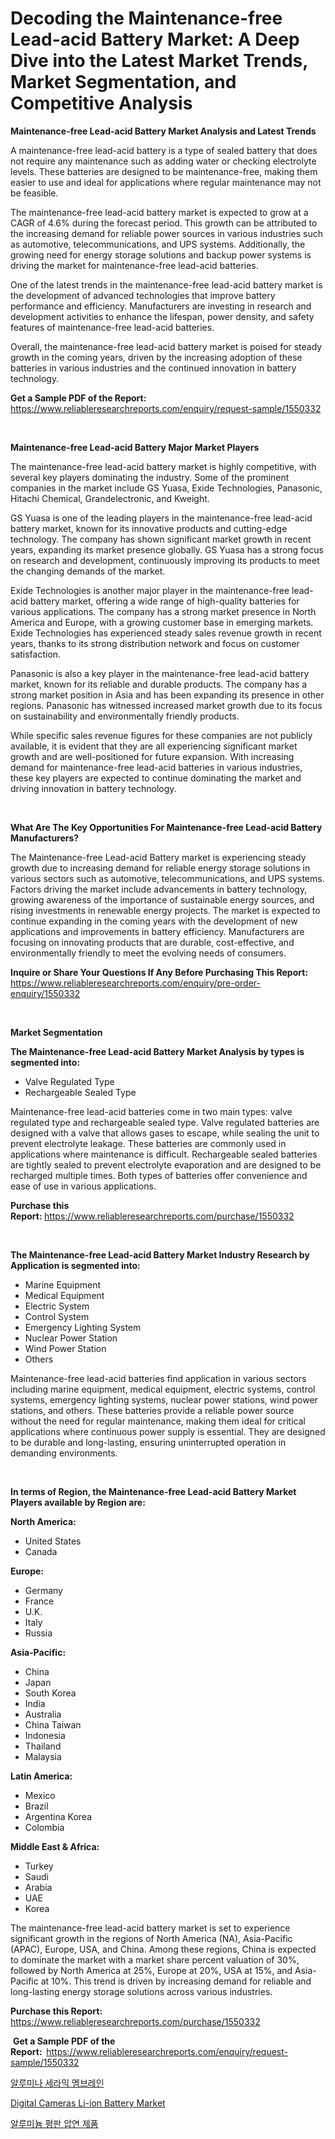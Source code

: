 <p><h1>Decoding the Maintenance-free Lead-acid Battery Market: A Deep Dive into the Latest Market Trends, Market Segmentation, and Competitive Analysis</h1></p><p><strong>Maintenance-free Lead-acid Battery Market Analysis and Latest Trends</strong></p>
<p><p>A maintenance-free lead-acid battery is a type of sealed battery that does not require any maintenance such as adding water or checking electrolyte levels. These batteries are designed to be maintenance-free, making them easier to use and ideal for applications where regular maintenance may not be feasible.</p><p>The maintenance-free lead-acid battery market is expected to grow at a CAGR of 4.6% during the forecast period. This growth can be attributed to the increasing demand for reliable power sources in various industries such as automotive, telecommunications, and UPS systems. Additionally, the growing need for energy storage solutions and backup power systems is driving the market for maintenance-free lead-acid batteries.</p><p>One of the latest trends in the maintenance-free lead-acid battery market is the development of advanced technologies that improve battery performance and efficiency. Manufacturers are investing in research and development activities to enhance the lifespan, power density, and safety features of maintenance-free lead-acid batteries.</p><p>Overall, the maintenance-free lead-acid battery market is poised for steady growth in the coming years, driven by the increasing adoption of these batteries in various industries and the continued innovation in battery technology.</p></p>
<p><strong>Get a Sample PDF of the Report:&nbsp;</strong> <a href="https://www.reliableresearchreports.com/enquiry/request-sample/1550332">https://www.reliableresearchreports.com/enquiry/request-sample/1550332</a></p>
<p>&nbsp;</p>
<p><strong>Maintenance-free Lead-acid Battery Major Market Players</strong></p>
<p><p>The maintenance-free lead-acid battery market is highly competitive, with several key players dominating the industry. Some of the prominent companies in the market include GS Yuasa, Exide Technologies, Panasonic, Hitachi Chemical, Grandelectronic, and Kweight. </p><p>GS Yuasa is one of the leading players in the maintenance-free lead-acid battery market, known for its innovative products and cutting-edge technology. The company has shown significant market growth in recent years, expanding its market presence globally. GS Yuasa has a strong focus on research and development, continuously improving its products to meet the changing demands of the market.</p><p>Exide Technologies is another major player in the maintenance-free lead-acid battery market, offering a wide range of high-quality batteries for various applications. The company has a strong market presence in North America and Europe, with a growing customer base in emerging markets. Exide Technologies has experienced steady sales revenue growth in recent years, thanks to its strong distribution network and focus on customer satisfaction.</p><p>Panasonic is also a key player in the maintenance-free lead-acid battery market, known for its reliable and durable products. The company has a strong market position in Asia and has been expanding its presence in other regions. Panasonic has witnessed increased market growth due to its focus on sustainability and environmentally friendly products.</p><p>While specific sales revenue figures for these companies are not publicly available, it is evident that they are all experiencing significant market growth and are well-positioned for future expansion. With increasing demand for maintenance-free lead-acid batteries in various industries, these key players are expected to continue dominating the market and driving innovation in battery technology.</p></p>
<p>&nbsp;</p>
<p><strong>What Are The Key Opportunities For Maintenance-free Lead-acid Battery Manufacturers?</strong></p>
<p><p>The Maintenance-free Lead-acid Battery market is experiencing steady growth due to increasing demand for reliable energy storage solutions in various sectors such as automotive, telecommunications, and UPS systems. Factors driving the market include advancements in battery technology, growing awareness of the importance of sustainable energy sources, and rising investments in renewable energy projects. The market is expected to continue expanding in the coming years with the development of new applications and improvements in battery efficiency. Manufacturers are focusing on innovating products that are durable, cost-effective, and environmentally friendly to meet the evolving needs of consumers.</p></p>
<p><strong>Inquire or Share Your Questions If Any Before Purchasing This Report:</strong> <a href="https://www.reliableresearchreports.com/enquiry/pre-order-enquiry/1550332">https://www.reliableresearchreports.com/enquiry/pre-order-enquiry/1550332</a></p>
<p>&nbsp;</p>
<p><strong>Market Segmentation</strong></p>
<p><strong>The Maintenance-free Lead-acid Battery Market Analysis by types is segmented into:</strong></p>
<p><ul><li>Valve Regulated Type</li><li>Rechargeable Sealed Type</li></ul></p>
<p><p>Maintenance-free lead-acid batteries come in two main types: valve regulated type and rechargeable sealed type. Valve regulated batteries are designed with a valve that allows gases to escape, while sealing the unit to prevent electrolyte leakage. These batteries are commonly used in applications where maintenance is difficult. Rechargeable sealed batteries are tightly sealed to prevent electrolyte evaporation and are designed to be recharged multiple times. Both types of batteries offer convenience and ease of use in various applications.</p></p>
<p><strong>Purchase this Report:&nbsp;</strong><a href="https://www.reliableresearchreports.com/purchase/1550332">https://www.reliableresearchreports.com/purchase/1550332</a></p>
<p>&nbsp;</p>
<p><strong>The Maintenance-free Lead-acid Battery Market Industry Research by Application is segmented into:</strong></p>
<p><ul><li>Marine Equipment</li><li>Medical Equipment</li><li>Electric System</li><li>Control System</li><li>Emergency Lighting System</li><li>Nuclear Power Station</li><li>Wind Power Station</li><li>Others</li></ul></p>
<p><p>Maintenance-free lead-acid batteries find application in various sectors including marine equipment, medical equipment, electric systems, control systems, emergency lighting systems, nuclear power stations, wind power stations, and others. These batteries provide a reliable power source without the need for regular maintenance, making them ideal for critical applications where continuous power supply is essential. They are designed to be durable and long-lasting, ensuring uninterrupted operation in demanding environments.</p></p>
<p>&nbsp;</p>
<p><strong>In terms of Region, the Maintenance-free Lead-acid Battery Market Players available by Region are:</strong></p>
<p>
    <p> <strong> North America: </strong>
        <ul>
            <li>United States</li>
            <li>Canada</li>
        </ul>
        </p> 
    <p> <strong> Europe: </strong>
        <ul>
            <li>Germany</li>
            <li>France</li>
            <li>U.K.</li>
            <li>Italy</li>
            <li>Russia</li>
        </ul>
        </p> 
    <p> <strong> Asia-Pacific: </strong>
        <ul>
            <li>China</li>
            <li>Japan</li>
            <li>South Korea</li>
            <li>India</li>
            <li>Australia</li>
            <li>China Taiwan</li>
            <li>Indonesia</li>
            <li>Thailand</li>
            <li>Malaysia</li>
        </ul>
        </p> 
    <p> <strong> Latin America: </strong>
        <ul>
            <li>Mexico</li>
            <li>Brazil</li>
            <li>Argentina Korea</li>
            <li>Colombia</li>
        </ul>
        </p> 
    <p> <strong> Middle East & Africa: </strong>
        <ul>
            <li>Turkey</li>
            <li>Saudi</li>
            <li>Arabia</li>
            <li>UAE</li>
            <li>Korea</li>
        </ul>
    </p>
    </p>
<p><p>The maintenance-free lead-acid battery market is set to experience significant growth in the regions of North America (NA), Asia-Pacific (APAC), Europe, USA, and China. Among these regions, China is expected to dominate the market with a market share percent valuation of 30%, followed by North America at 25%, Europe at 20%, USA at 15%, and Asia-Pacific at 10%. This trend is driven by increasing demand for reliable and long-lasting energy storage solutions across various industries.</p></p>
<p><strong>Purchase this Report: </strong><a href="https://www.reliableresearchreports.com/purchase/1550332">https://www.reliableresearchreports.com/purchase/1550332</a></p>
<p>&nbsp;<strong>Get a Sample PDF of the Report:&nbsp;&nbsp;</strong><a href="https://www.reliableresearchreports.com/enquiry/request-sample/1550332">https://www.reliableresearchreports.com/enquiry/request-sample/1550332</a></p>
<p><strong></strong></p>
<p><p><a href="https://github.com/TimmyMann6767/Market-Research-Report-List-1/blob/main/406764715603.md">알루미나 세라믹 멤브레인</a></p><p><a href="https://github.com/Airanohannonzb68e5pb53oc1/Market-Research-Report-List-1/blob/main/digital-cameras-li-ion-battery-market.md">Digital Cameras Li-ion Battery Market</a></p><p><a href="https://github.com/JeromeRtyau89966/Market-Research-Report-List-1/blob/main/676787315604.md">알루미늄 평판 압연 제품</a></p></p>